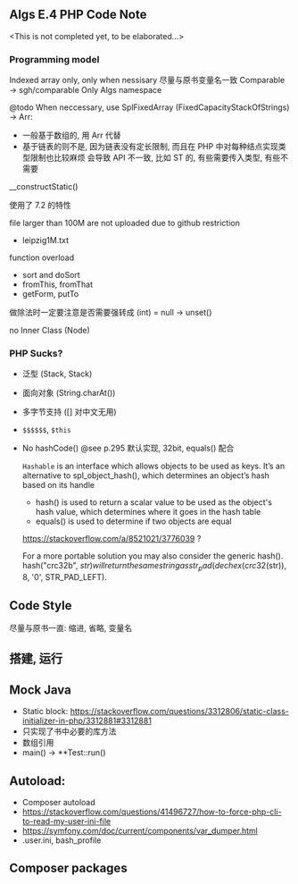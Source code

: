 ## Algs E.4 PHP Code Note

<This is not completed yet, to be elaborated...>

### Programming model
Indexed array only, only when nessisary
尽量与原书变量名一致
Comparable -> sgh/comparable
Only Algs namespace

@todo When neccessary, use SplFixedArray (FixedCapacityStackOfStrings) -> Arr:
- 一般基于数组的, 用 Arr 代替
- 基于链表的则不是, 因为链表没有定长限制, 而且在 PHP 中对每种结点实现类型限制也比较麻烦
会导致 API 不一致, 比如 ST 的, 有些需要传入类型, 有些不需要

__constructStatic()

使用了 7.2 的特性

file larger than 100M are not uploaded due to github restriction
- leipzig1M.txt

function overload
- sort and doSort
- fromThis, fromThat
- getForm, putTo

做除法时一定要注意是否需要强转成 (int)
= null -> unset()

no Inner Class (Node)

### PHP Sucks?
- 泛型 (Stack<String>, Stack<Double>)
- 面向对象 (String.charAt())
- 多字节支持 ([] 对中文无用)
- `$$$$$$`, `$this`
- No hashCode() @see p.295 默认实现, 32bit, equals() 配合

    `Hashable` is an interface which allows objects to be used as keys. It’s an alternative to spl_object_hash(), which determines an object’s hash based on its handle
    - hash() is used to return a scalar value to be used as the object's hash value, which determines where it goes in the hash table
    - equals() is used to determine if two objects are equal

    https://stackoverflow.com/a/8521021/3776039 ?

    For a more portable solution you may also consider the generic hash(). hash("crc32b", $str) will return the same string as str_pad(dechex(crc32($str)), 8, '0', STR_PAD_LEFT).



## Code Style
尽量与原书一直: 缩进, 省略, 变量名

## 搭建, 运行

## Mock Java

- Static block: <https://stackoverflow.com/questions/3312806/static-class-initializer-in-php/3312881#3312881>
- 只实现了书中必要的库方法
- 数组引用
- main() -> **Test::run()

## Autoload:
- Composer autoload
- <https://stackoverflow.com/questions/41496727/how-to-force-php-cli-to-read-my-user-ini-file>
- <https://symfony.com/doc/current/components/var_dumper.html>
- .user.ini, bash_profile

## Composer packages